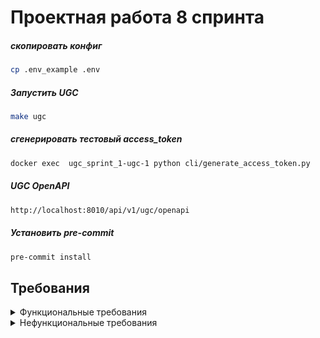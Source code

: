 # Проектная работа 8 спринта


##### скопировать конфиг
```bash
cp .env_example .env
```

##### Запустить UGC
```bash
make ugc
```

##### сгенерировать тестовый access_token
```bash
docker exec  ugc_sprint_1-ugc-1 python cli/generate_access_token.py
```


##### UGC OpenAPI
```bash
http://localhost:8010/api/v1/ugc/openapi
```


##### Установить pre-commit
```bash
pre-commit install
```



## Требования

<details>

<summary>Функциональные требования</summary>


1. Система должна предоставлять пользователю возможность регистрации и авторизации (Сервис Auth).
 - Регистрация по email
 - Разграничение ролей на администратор, пользователь и суперпользователь
2. Система должна предоставлять администратору возможность добавлять, удалять и редактировать информацию о фильмах (Сервис Admin Panel).
 - Добавление фильма
 - Удаление фильма
 - Редактирование фильма
3. Поддержка настройки уровня доступа к различным типам контента (например, ограничение по возрасту)
4. Система должна предоставлять возможность полнотектового поиска по фильмам (Сервис Async API)
5. Система должна справляться с высокой нагрузкой (более 10 тыс запросов)
6. Система должна собирать информацию о пользователях
    -  Отслеживание кликов.
Сервис должен собирать данные о кликах пользователя по различным элементам интерфейса, таким как фильмы, трейлеры, категории и другие ключевые элементы сайта.
    - Отслеживание просмотров страниц.
Система должна отслеживать, какие страницы (например, страницы фильмов, категорий, акционных предложений) пользователи просматривают и сколько времени проводят на них.
    - Отслеживание кастомных событий.
Сервис должен иметь возможность отслеживания следующих кастомных событий:
        - Смена качества видео. Запись каждого изменения качества просматриваемого видео (например, переключение с 720p на 1080p).
        - Просмотр видео до конца. Фиксация каждого просмотра фильма или шоу до конца. Это может помочь анализировать, насколько контент удерживает внимание пользователя.
        - Использование фильтров поиска. Запись использования различных фильтров при поиске фильмов (например, по жанру, рейтингу, актерам).
</details>


<details>
<summary>Нефункциональные требования</summary>

1. Производительность и масштабируемость: обеспечить низкую задержку отклика (< 200 мс) и поддержку масштабирования для обработки высокой нагрузки (до 1000 RPS при необходимости).
2. Доступность и отказоустойчивость: обеспечить доступность на уровне 99.9% и устойчивость к сбоям.
3. Безопасность: реализовать аутентификацию, авторизацию и защиту данных пользователей (шифрование данных и HTTPS). Защита от атак (SQL-инъекции, XSS, CSRF).
4. Логирование и мониторинг: вести логирование действий и ошибок, реализовать мониторинг метрик (отклик, загрузка) и отправку уведомлений в случае отклонений.


</details>
